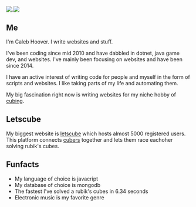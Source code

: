 <a href="https://github.com/anuraghazra/github-readme-stats">
  <img align="center" src="https://github-readme-stats.vercel.app/api?username=coder13&theme=material-palenight&count_private=true&show_icons=true" />
</a>
<a href="https://github.com/anuraghazra/github-readme-stats">
  <img align="center" src="https://github-readme-stats.vercel.app/api/top-langs/?username=coder13&layout=compact&theme=material-palenight&langs_count=8&hide=Shell,Vim%20script" />
</a>

## Me

I'm Caleb Hoover. I write websites and stuff.

I've been coding since mid 2010 and have dabbled in dotnet, java game dev, and websites. I've mainly been focusing on websites and have been since 2014. 

I have an active interest of writing code for people and myself in the form of scripts and websites. I like taking parts of my life and automating them.

My big fascination right now is writing websites for my niche hobby of [cubing](https://www.worldcubeassociation.org/). 

## Letscube

My biggest website is [letscube](https://github.com/coder13/letscube) which hosts almost 5000 registered users. This platform connects [cubers](https://www.worldcubeassociation.org/) together and lets them race eachoher solving rubik's cubes.

## Funfacts

 - My language of choice is javacript
 - My database of choice is mongodb
 - The fastest I've solved a rubik's cubes in 6.34 seconds
 - Electronic music is my favorite genre
